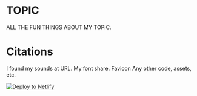 # TOPIC
ALL THE FUN THINGS ABOUT MY TOPIC.

# Citations
I found my sounds at URL.
My font share.
Favicon
Any other code, assets, etc.

[![Deploy to Netlify](https://www.netlify.com/img/deploy/button.svg)](https://app.netlify.com/start/deploy?repository=https://github.com/ewuweblab/soundboard)
